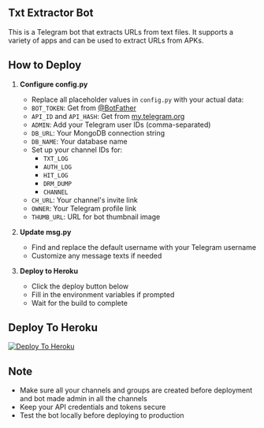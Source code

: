 ## Txt Extractor Bot

This is a Telegram bot that extracts URLs from text files. It supports a variety of apps and can be used to extract URLs from APKs.

## How to Deploy

1. **Configure config.py**
   - Replace all placeholder values in `config.py` with your actual data:
   - `BOT_TOKEN`: Get from [@BotFather](https://t.me/BotFather)
   - `API_ID` and `API_HASH`: Get from [my.telegram.org](https://my.telegram.org)
   - `ADMIN`: Add your Telegram user IDs (comma-separated)
   - `DB_URL`: Your MongoDB connection string
   - `DB_NAME`: Your database name
   - Set up your channel IDs for:
     - `TXT_LOG`
     - `AUTH_LOG`
     - `HIT_LOG`
     - `DRM_DUMP`
     - `CHANNEL`
   - `CH_URL`: Your channel's invite link
   - `OWNER`: Your Telegram profile link
   - `THUMB_URL`: URL for bot thumbnail image

2. **Update msg.py**
   - Find and replace the default username with your Telegram username
   - Customize any message texts if needed

3. **Deploy to Heroku**
   - Click the deploy button below
   - Fill in the environment variables if prompted
   - Wait for the build to complete

## Deploy To Heroku

[![Deploy To Heroku](https://www.herokucdn.com/deploy/button.svg)](https://dashboard.heroku.com/new?button-url=https://github.com/&template=https://github.com/BharatChhimpa/Naruto)

## Note
- Make sure all your channels and groups are created before deployment and bot made admin in all the channels
- Keep your API credentials and tokens secure
- Test the bot locally before deploying to production
